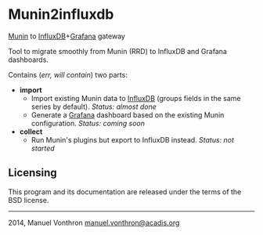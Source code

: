Munin2influxdb
==============

[Munin](http://munin-monitoring.org/) to [InfluxDB](http://influxdb.com)+[Grafana](http://grafana.org/) gateway

Tool to migrate smoothly from Munin (RRD) to InfluxDB and Grafana dashboards.

Contains (*err, will contain*) two parts:
  * **import** 
    * Import existing Munin data to [InfluxDB](http://influxdb.com) (groups fields in the same series by default). *Status: almost done*
    * Generate a [Grafana](http://grafana.org/) dashboard based on the existing Munin configuration. *Status: coming soon*
  * **collect**
    * Run Munin's plugins but export to InfluxDB instead. *Status: not started*


Licensing
---------

This program and its documentation are released under the terms of the
BSD license.

----
2014, Manuel Vonthron <manuel.vonthron@acadis.org>
